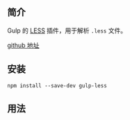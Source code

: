 ## 简介

Gulp 的 [LESS](http://lesscss.org/) 插件，用于解析 `.less` 文件。

[github 地址](https://github.com/gulp-community/gulp-less)

## 安装

```
npm install --save-dev gulp-less
```

## 用法



